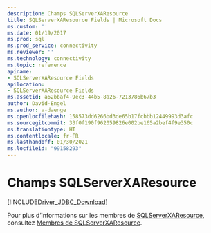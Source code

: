 ```yaml
---
description: Champs SQLServerXAResource
title: SQLServerXAResource Fields | Microsoft Docs
ms.custom: ''
ms.date: 01/19/2017
ms.prod: sql
ms.prod_service: connectivity
ms.reviewer: ''
ms.technology: connectivity
ms.topic: reference
apiname:
- SQLServerXAResource Fields
apilocation:
- SQLServerXAResource Fields
ms.assetid: a62bbaf4-9ec3-44b5-8a26-7213786b67b3
author: David-Engel
ms.author: v-daenge
ms.openlocfilehash: 158573dd6266bd3de65b17fcbbb12449993d3afc
ms.sourcegitcommit: 33f0f190f962059826e002be165a2bef4f9e350c
ms.translationtype: HT
ms.contentlocale: fr-FR
ms.lasthandoff: 01/30/2021
ms.locfileid: "99158293"
---
```

# <a name="sqlserverxaresource-fields"></a>Champs SQLServerXAResource
[!INCLUDE[Driver_JDBC_Download](../../../includes/driver_jdbc_download.md)]

  Pour plus d’informations sur les membres de [SQLServerXAResource](../../../connect/jdbc/reference/sqlserverxaresource-class.md), consultez [Membres de SQLServerXAResource](../../../connect/jdbc/reference/sqlserverxaresource-members.md).  
  
  
